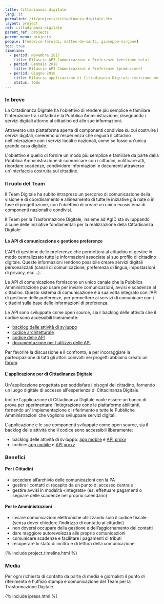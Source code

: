 ```yaml
---
title: Cittadinanza digitale
lang: it
permalink: /it/projects/cittadinanza-digitale.htm
layout: project
ref: cittadinanza-digitale
parent_ref: projects
parent_menu: projects
people: [federico-feroldi, matteo-de-santi, giuseppe-virgone]
toc: true
timeline:
  - period: Novembre 2017
    title: Rilascio API Comunicazioni e Preferenze (versione beta)
  - period: Gennaio 2018
    title: Rilascio API Comunicazioni e Preferenze (produzione)
  - period: Giugno 2018
    title: Rilascio applicazione di Cittadinanza Digitale (versione beta)
    status: todo
---
```


### In breve

La Cittadinanza Digitale ha l'obiettivo di rendere più semplice e familiare
l'interazione tra i cittadini e la Pubblica Amministrazione, disegnando i
servizi digitali attorno al cittadino ed alle sue informazioni.

Attraverso una piattaforma aperta di componenti condivise su cui costruire i
servizi digitali, creeremo un'esperienza che seguirà il cittadino
nell'interazione con i servizi locali e nazionali, come se fosse un'unica
grande casa digitale.

L'obiettivo è quello di fornire un modo più semplice e familiare da parte della
Pubblica Amministrazione di comunicare con i cittadini, notificare atti,
ricordare scadenze, condividere informazioni e documenti attraverso
un'interfaccia costruita sul cittadino.

### Il ruolo del Team

Il Team Digitale ha subito intrapreso un percorso di comunicazione della
visione e di coordinamento e allineamento di tutte le iniziative già nate o in
fase di progettazione, con l'obiettivo di creare un unico ecosistema di
componenti nazionali e condivisi.

Il Team per la Trasformazione Digitale, insieme ad AgID sta sviluppando alcune
delle iniziative fondamentali per la realizzazione della Cittadinanza Digitale:

#### Le API di comunicazione e gestione preferenze

L'API di gestione delle preferenze che permetterà al cittadino di gestire in
modo centralizzato tutte le informazioni associate al suo profilo di cittadino
digitale. Queste informazioni rendono possibile creare servizi digitali
personalizzati (canali di comunicazione, preferenza di lingua, impostazioni di
privacy, ecc…).

Le API di comunicazione forniscono un unico canale che la Pubblica
Amministrazione può usare per inviare comunicazioni, avvisi e scadenze al
cittadino. Questo sistema di comunicazione è a sua volta integrato con l'API
di gestione delle preferenze, per permettere ai servizi di comunicare con i
cittadini sulla base delle informazioni di preferenza.

Le API sono sviluppate come open source, sia il backlog delle attività che il
codice sono accessibili liberamente:

*   [backlog delle attività di sviluppo](https://www.pivotaltracker.com/n/projects/2088623)
*   [codice architetturale](https://github.com/teamdigitale/digital-citizenship)
*   [codice delle API](https://github.com/teamdigitale/digital-citizenship-functions)
*   [documentazione per l'utilizzo delle API](https://teamdigitale.github.io/digital-citizenship/)

Per favorire la discussione e il confronto, e per incoraggiare la partecipazione
di tutti gli attori coinvolti nei progetti abbiamo creato un [forum](https://forum.italia.it/c/piano-triennale/piattaforme-abilitanti).

#### L'applicazione per di Cittadinanza Digitale

Un'applicazione progettata per soddisfare i bisogni del cittadino, fornendo un
luogo digitale di accesso all'esperienza di Cittadinanza Digitale.

Inoltre l'applicazione di Cittadinanza Digitale vuole essere un banco di prova
per sperimentare l'integrazione cone le piattaforme abilitanti, fornendo un'
implementazione di riferimento a tutte le Pubbliche Amministrazioni che vogliono
sviluppare servizi digitali.

L'applicazione e le sue componenti sviluppate come open source, sia il backlog
delle attività che il codice sono accessibili liberamente:

*   backlog delle attività di sviluppo: [app mobile](https://www.pivotaltracker.com/n/projects/2048617)
    e [API proxy](https://www.pivotaltracker.com/n/projects/2116794)
*   codice: [app mobile](https://github.com/teamdigitale/italia-app)
    e [API proxy](https://github.com/teamdigitale/italia-backend)

### Benefici

#### Per i Cittadini

*   accedere all’archivio delle comunicazioni con la PA
*   gestire i contatti di recapito da un punto di accesso centrale
*   gestire avvisi in modalità «integrata» (es. effettuare pagamenti o segnare
    delle scadenze nel proprio calendario)

#### Per le Amministrazioni

*   inviare comunicazioni elettroniche utilizzando solo il codice fiscale (senza
    dover chiedere l’indirizzo di contatto ai cittadini)
*   non doversi occupare della gestione e dell’aggiornamento dei contatti
*   dare maggiore autorevolezza alle proprie comunicazioni
*   comunicare scadenze e facilitare i pagamenti di tributi
*   recuperare lo stato di inoltro e di lettura della comunicazione

{% include project_timeline.html %}

### Media

Per ogni richiesta di contatto da parte di media e giornalisti il punto di
riferimento è l'ufficio stampa e comunicazione del Team per la Trasformazione
Digitale.

{% include ipress.html %}
<div id="content-ipress" data-key="01e87bed-f52e-4d6d-af32-c4ea59fd300a" data-lang="it" data-size="100" data-tag="5"></div>
<script type="text/javascript" src="/js/ipress.js"></script>
